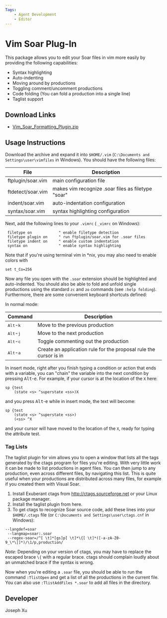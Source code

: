```yaml
---
Tags:
    - Agent Development
    - Editor
---
```


# Vim Soar Plug-In

This package allows you to edit your Soar files in vim more easily by providing
the following capabilities:

*   Syntax highlighting
*   Auto-indenting
*   Moving around by productions
*   Toggling comment/uncomment productions
*   Code folding (You can fold a production into a single line)
*   Taglist support

## Download Links

*   [Vim_Soar_Formatting_Plugin.zip](https://github.com/SoarGroup/website-downloads/raw/main/AgentDevelopmentTools/https://web.archive.org/web/20211023054110/https://soar.eecs.umich.edu/downloads/AgentDevelopmentTools/Vim_Soar_Formatting_Plugin.zip)

## Usage Instructions

Download the archive and expand it into `$HOME/.vim` (`C:\Documents and Settings\user\vimfiles`
in Windows). You should have the following files:

| File              | Description |
|-------------------|-------------|
| ftplugin/soar.vim | main configuration file |
| ftdetect/soar.vim | makes vim recognize .soar files as filetype "soar" |
| indent/soar.vim   | auto-indentation configuration |
| syntax/soar.vim   | syntax highlighting configuration |

Next, add the following lines to your `.vimrc` ( `_vimrc` on Windows):

```vim
 filetype on            " enable filetype detection
 filetype plugin on     " run ftplugin/soar.vim for .soar files
 filetype indent on     " enable custom indentation
 syntax on              " enable syntax highlighting
```

Note that if you're using terminal vim in *nix, you may also need to enable colors
with

```vim
set t_Co=256
```

Now any file you open with the `.soar` extension should be highlighted and auto-indented.
You should also be able to fold and unfold single productions using the standard
`zc` and `zo` commands (see `:help folding`). Furthermore, there are some
convenient keyboard shortcuts defined:

In normal mode:

| Command | Description |
|---------|-------------|
| <kbd>Alt</kbd>-<kbd>k</kbd> | Move to the previous production |
| <kbd>Alt</kbd>-<kbd>j</kbd> | Move to the next production |
| <kbd>Alt</kbd>-<kbd>c</kbd> | Toggle commenting out the production |
| <kbd>Alt</kbd>-<kbd>a</kbd> | Create an application rule for the proposal rule the cursor is in |

In insert mode, right after you finish typing a condition or action that ends with
a variable, you can "chain" the variable into the next condition by pressing
<kbd>Alt</kbd>-<kbd>e</kbd>. For example, if your cursor is at the location of
the `X` here:

```soar
sp {test
    (state <s> ^superstate <ss>)X
```

and you press <kbd>Alt</kbd>-<kbd>e</kbd> while in insert mode, the text will become:

```soar
sp {test
    (state <s> ^superstate <ss>)
    (<ss> ^X
```

and your cursor will have moved to the location of the `X`, ready for typing the
attribute test.

### Tag Lists

The taglist plugin for vim allows you to open a window that lists all the tags
generated by the ctags program for files you're editing. With very little work it
can be made to list productions in agent files. You can then jump to any production,
even across different files, by navigating this list. This is quite useful when your
productions are distributed across many files, for example if you created them with
Visual Soar.

1.  Install Exuberant ctags from <http://ctags.sourceforge.net> or your Linux package
manager.
2.  Install the taglist plugin from here.
3.  To get ctags to recognize Soar source code, add these lines into your
`$HOME/.ctags` file (or `C:\Documents and Settings\user\ctags.cnf` in Windows):

```soar
--langdef=soar
 --langmap=soar:.soar
 --regex-soar=/^[ \t]*[gs]p[ \t]*\{[ \t]*([-a-zA-Z0-9_\*\|]*)/\1/p,production/
```

*Note:* Depending on your version of ctags, you may have to replace the escaped brace
`\{` with a regular brace. ctags should complain loudly about an unmatched brace
if the syntax is wrong.

Now when you're editing a `.soar` file, you should be able to run the command
`:TlistOpen` and get a list of all the productions in the current file. You can
also use `:TlistAddFiles *.soar` to add all files in the directory.

## Developer

Joseph Xu
